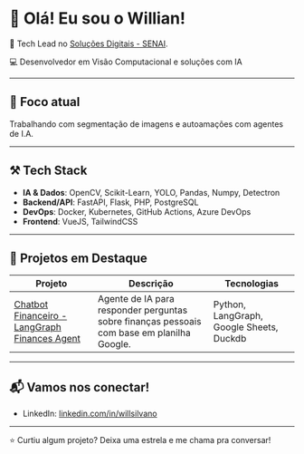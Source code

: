 # 👋 Olá! Eu sou o Willian!

🎯 Tech Lead no [Soluções Digitais - SENAI](https://sc.senai.br).

💻 Desenvolvedor em Visão Computacional e soluções com IA

---

## 🧠 Foco atual

Trabalhando com segmentação de imagens e autoamações com agentes de I.A.

---

## ⚒️ Tech Stack
- **IA & Dados**: OpenCV, Scikit-Learn, YOLO, Pandas, Numpy, Detectron
- **Backend/API**: FastAPI, Flask, PHP, PostgreSQL
- **DevOps**: Docker, Kubernetes, GitHub Actions, Azure DevOps
- **Frontend**: VueJS, TailwindCSS

---

## 🚀 Projetos em Destaque

| Projeto | Descrição | Tecnologias |
|--------|-----------|-------------|
| [Chatbot Financeiro - LangGraph Finances Agent](https://github.com/willsilvano/scoras-academy-langgraph-finances-agent) | Agente de IA para responder perguntas sobre finanças pessoais com base em planilha Google. | Python, LangGraph, Google Sheets, Duckdb |

---

## 📬 Vamos nos conectar!
- LinkedIn: [linkedin.com/in/willsilvano](https://www.linkedin.com/in/willsilvano/)  

---

⭐ Curtiu algum projeto? Deixa uma estrela e me chama pra conversar!
